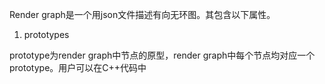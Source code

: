Render graph是一个用json文件描述有向无环图。其包含以下属性。

1. prototypes

prototype为render graph中节点的原型，render graph中每个节点均对应一个prototype。用户可以在C++代码中